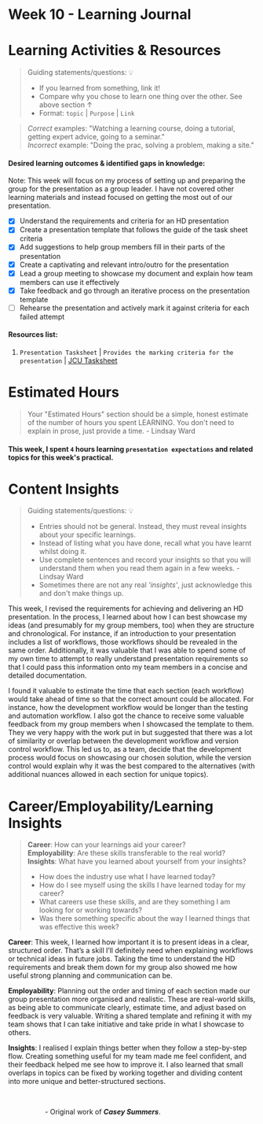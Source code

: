 # Week 10 - Learning Journal

# Learning Activities & Resources
> Guiding statements/questions: :bulb:
> - If you learned from something, link it!
> - Compare why you chose to learn one thing over the other. See above section &uarr;
> - Format: `topic` | `Purpose` | `Link` <br>

> *Correct* examples: "Watching a learning course, doing a tutorial, getting expert advice, going to a seminar." <br>
> *Incorrect* example: "Doing the prac, solving a problem, making a site."

#### Desired learning outcomes & identified gaps in knowledge: 
Note: This week will focus on my process of setting up and preparing the group for the presentation as a group leader. I have not covered other learning materials and instead focused on getting the most out of our presentation.
- [x] Understand the requirements and criteria for an HD presentation
- [x] Create a presentation template that follows the guide of the task sheet criteria
- [x] Add suggestions to help group members fill in their parts of the presentation
- [x] Create a captivating and relevant intro/outro for the presentation
- [x] Lead a group meeting to showcase my document and explain how team members can use it effectively
- [x] Take feedback and go through an iterative process on the presentation template
- [ ] Rehearse the presentation and actively mark it against criteria for each failed attempt

#### Resources list:
1. `Presentation Tasksheet` | `Provides the marking criteria for the presentation` | [JCU Tasksheet](https://learn.jcu.edu.au/ultra/courses/_184793_1/outline/file/_8725050_1)

# Estimated Hours
> Your "Estimated Hours" section should be a simple, honest estimate of the number of hours you spent LEARNING. You don't need to explain in prose, just provide a time. - Lindsay Ward
#### This week, I spent `4` hours learning `presentation expectations` and related topics for this week's practical.

# Content Insights
> Guiding statements/questions: :bulb:
> - Entries should not be general. Instead, they must reveal insights about your specific learnings.
> - Instead of listing what you have done, recall what you have learnt whilst doing it.
> - Use complete sentences and record your insights so that you will understand them when you read them again in a few weeks. - Lindsay Ward
> - Sometimes there are not any real *'insights'*, just acknowledge this and don't make things up.

This week, I revised the requirements for achieving and delivering an HD presentation. In the process, I learned about how I can best showcase my ideas (and presumably for my group members, too) when they are structure and chronological. For instance, if an introduction to your presentation includes a list of workflows, those workflows should be revealed in the same order. Additionally, it was valuable that I was able to spend some of my own time to attempt to really understand presentation requirements so that I could pass this information onto my team members in a concise and detailed documentation. 

I found it valuable to estimate the time that each section (each workflow) would take ahead of time so that the correct amount could be allocated. For instance, how the development workflow would be longer than the testing and automation workflow. I also got the chance to receive some valuable feedback from my group members when I showcased the template to them. They we very happy with the work put in but suggested that there was a lot of similarity or overlap between the development workflow and version control workflow. This led us to, as a team, decide that the development process would focus on showcasing our chosen solution, while the version control would explain why it was the best compared to the alternatives (with additional nuances allowed in each section for unique topics).

# Career/Employability/Learning Insights
>**Career**: How can your learnings aid your career? <br>
>**Employability**: Are these skills transferable to the real world? <br>
>**Insights**: What have you learned about yourself from your insights? <br>
> - How does the industry use what I have learned today?
> - How do I see myself using the skills I have learned today for my career?
> - What careers use these skills, and are they something I am looking for or working towards?
> - Was there something specific about the way I learned things that was effective this week?

**Career**: This week, I learned how important it is to present ideas in a clear, structured order. That’s a skill I’ll definitely need when explaining workflows or technical ideas in future jobs. Taking the time to understand the HD requirements and break them down for my group also showed me how useful strong planning and communication can be.

**Employability**: Planning out the order and timing of each section made our group presentation more organised and realistic. These are real-world skills, as being able to communicate clearly, estimate time, and adjust based on feedback is very valuable. Writing a shared template and refining it with my team shows that I can take initiative and take pride in what I showcase to others.

**Insights**: I realised I explain things better when they follow a step-by-step flow. Creating something useful for my team made me feel confident, and their feedback helped me see how to improve it. I also learned that small overlaps in topics can be fixed by working together and dividing content into more unique and better-structured sections.

<br>

&nbsp;&nbsp;&nbsp;&nbsp;&nbsp;&nbsp;&nbsp;&nbsp;&nbsp;&nbsp;&nbsp;&nbsp;&nbsp;&nbsp;&nbsp;&nbsp;&nbsp;&nbsp;&nbsp;- Original work of ***Casey Summers***.
